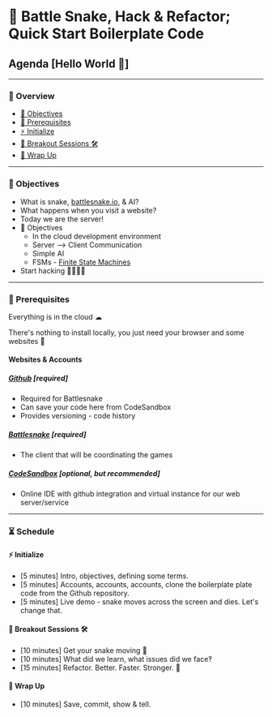 # 🐍 Battle Snake, Hack & Refactor; Quick Start Boilerplate Code

## Agenda [Hello World 👋]

---

### 🔭 Overview

- [🧭 Objectives](#🧭%20Objectives)
- [🔄 Prerequisites](#🔄%20Prerequisites)
- [⚡ Initialize](#⚡%20Initialize)
- [🧱 Breakout Sessions 🛠](#🧱%20Breakout%20Sessions%20🛠)
- [🌯 Wrap Up](#🌯%20Wrap%20Up)

---

### 🧭 Objectives

- What is snake, [battlesnake.io](http://battlesnake.io/), & AI?
- What happens when you visit a website?
- Today we are the server!
- 🚀 Objectives
  - In the cloud development environment
  - Server --> Client Communication
  - Simple AI
  - FSMs - [Finite State Machines](https://en.wikipedia.org/wiki/Finite-state_machine)
- Start hacking 👩‍💻👨‍💻

---

### 🔄 Prerequisites

Everything is in the cloud ☁

There's nothing to install locally, you just need your browser and some websites 🍰

#### Websites & Accounts

##### [Github](https://github.com/) [required]

- Required for Battlesnake
- Can save your code here from CodeSandbox
- Provides versioning - code history

##### [Battlesnake](https://battlesnake.io/) [required]

- The client that will be coordinating the games

##### [CodeSandbox](https://codesandbox.io/) [optional, but recommended]

- Online IDE with github integration and virtual instance for our web server/service

---

### ⏳ Schedule

#### ⚡ Initialize

- [5 minutes] Intro, objectives, defining some terms.
- [5 minutes] Accounts, accounts, accounts, clone the boilerplate plate code from the Github repository.
- [5 minutes] Live demo - snake moves across the screen and dies. Let's change that.

#### 🧱 Breakout Sessions 🛠

- [10 minutes] Get your snake moving 🐍
- [10 minutes] What did we learn, what issues did we face‽
- [15 minutes] Refactor. Better. Faster. Stronger. 💪

#### 🌯 Wrap Up

- [10 minutes] Save, commit, show & tell.
